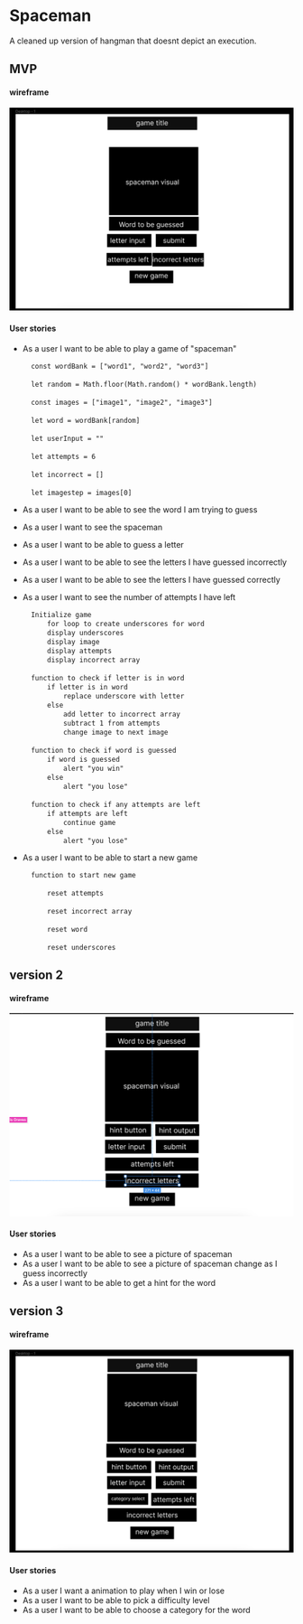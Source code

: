 # Spaceman

A cleaned up version of hangman that doesnt depict an execution.

## MVP

#### wireframe

![mvp wireframe](mvp.png)

#### User stories

- As a user I want to be able to play a game of "spaceman"


        const wordBank = ["word1", "word2", "word3"]

        let random = Math.floor(Math.random() * wordBank.length)

        const images = ["image1", "image2", "image3"]

        let word = wordBank[random]

        let userInput = ""

        let attempts = 6

        let incorrect = []

        let imagestep = images[0]


- As a user I want to be able to see the word I am trying to guess
- As a user I want to see the spaceman
- As a user I want to be able to guess a letter
- As a user I want to be able to see the letters I have guessed incorrectly
- As a user I want to be able to see the letters I have guessed correctly
- As a user I want to see the number of attempts I have left

    
        Initialize game
            for loop to create underscores for word
            display underscores
            display image
            display attempts
            display incorrect array

        function to check if letter is in word
            if letter is in word
                replace underscore with letter
            else
                add letter to incorrect array
                subtract 1 from attempts
                change image to next image

        function to check if word is guessed
            if word is guessed
                alert "you win"
            else
                alert "you lose"

        function to check if any attempts are left
            if attempts are left
                continue game
            else
                alert "you lose"

- As a user I want to be able to start a new game

    
        function to start new game

            reset attempts

            reset incorrect array

            reset word

            reset underscores


## version 2

#### wireframe

![version 2 wireframe](ver2.png)

#### User stories

- As a user I want to be able to see a picture of spaceman
- As a user I want to be able to see a picture of spaceman change as I guess incorrectly
- As a user I want to be able to get a hint for the word

## version 3

#### wireframe

![version 3 wireframe](ver3.png)

#### User stories

- As a user I want a animation to play when I win or lose
- As a user I want to be able to pick a difficulty level
- As a user I want to be able to choose a category for the word
